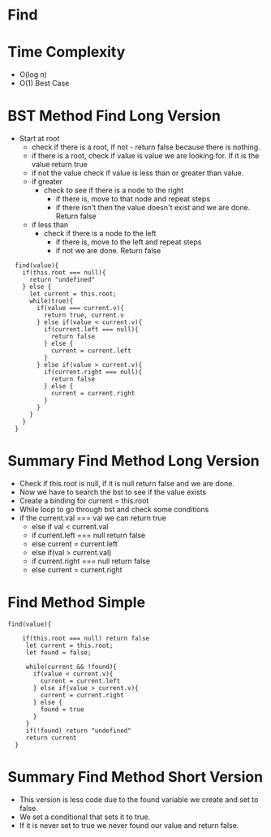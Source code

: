 # Find

# Time Complexity 
- O(log n)
- O(1) Best Case
# BST Method Find Long Version
- Start at root
    - check if there is a root, if not - return false because there is nothing.
    - if there is a root, check if value is value we are looking for. If it is the value return true
    - if not the value check if value is less than or greater than value. 
    - if greater
        - check to see if there is a node to the right
            - if there is, move to that node and repeat steps
            - if there isn't then the value doesn't exist and we are done. Return false
    - if less than
        - check if there is a node to the left
            - if there is, move to the left and repeat steps
            - if not we are done. Return false

```
  find(value){
    if(this.root === null){
      return "undefined"
    } else {
      let current = this.root;
      while(true){
        if(value === current.v){
          return true, current.v
        } else if(value < current.v){
          if(current.left === null){
            return false
          } else {
            current = current.left
          }
        } else if(value > current.v){
          if(current.right === null){
            return false
          } else {
            current = current.right
          }
        }
      }
    }
  }
```





# Summary Find Method Long Version
- Check if this.root is null, if it is null return false and we are done.
- Now we have to search the bst to see if the value exists
- Create a binding for current = this.root
- While loop to go through bst and check some conditions
- if the current.val === val we can return true
    - else if val < current.val 
    - if current.left === null return false
    - else current = current.left
    - else if(val > current.val)
    - if current.right === null return false
    - else current = current.right


# Find Method Simple

```
find(value){
   
    if(this.root === null) return false
     let current = this.root;
     let found = false;

     while(current && !found){
       if(value < current.v){
         current = current.left
       } else if(value > current.v){
         current = current.right
       } else {
         found = true
       }
     }
     if(!found) return "undefined"
     return current
  }

```

# Summary Find Method Short Version
- This version is less code due to the found variable we create and set to false.
- We set a conditional that sets it to true.
- If it is never set to true we never found our value and return false.